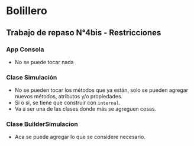 # Bolillero

## Trabajo de repaso N°4bis - Restricciones

### App Consola

* No se puede tocar nada

### Clase Simulación

* No se pueden tocar los métodos que ya están, solo se pueden agregar nuevos métodos, atributos y/o propiedades.
* Si o si, se tiene que construir con ```internal```.
* Va a ser una de las clases donde más se agreguen cosas.

### Clase BuilderSimulacion

* Aca se puede agregar lo que se considere necesario.
